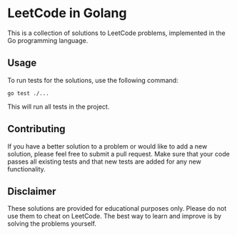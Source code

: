 # LeetCode in Golang
This is a collection of solutions to LeetCode problems, implemented in the Go programming language.

## Usage
To run tests for the solutions, use the following command:

```
go test ./...
```
This will run all tests in the project.

## Contributing
If you have a better solution to a problem or would like to add a new solution, please feel free to submit a pull request. Make sure that your code passes all existing tests and that new tests are added for any new functionality.

## Disclaimer
These solutions are provided for educational purposes only. Please do not use them to cheat on LeetCode. The best way to learn and improve is by solving the problems yourself.